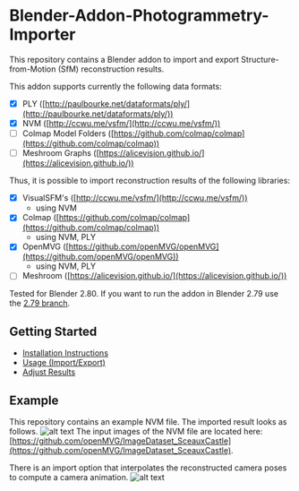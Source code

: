 # Blender-Addon-Photogrammetry-Importer
This repository contains a Blender addon to import and export Structure-from-Motion (SfM) reconstruction results.

This addon supports currently the following data formats: 
- [x] PLY ([http://paulbourke.net/dataformats/ply/](http://paulbourke.net/dataformats/ply/))
- [x] NVM ([http://ccwu.me/vsfm/](http://ccwu.me/vsfm/))
- [ ] Colmap Model Folders ([https://github.com/colmap/colmap](https://github.com/colmap/colmap))
- [ ] Meshroom Graphs ([https://alicevision.github.io/](https://alicevision.github.io/))

Thus, it is possible to import reconstruction results of the following libraries:
- [x] VisualSFM's ([http://ccwu.me/vsfm/](http://ccwu.me/vsfm/))
	* using NVM
- [x] Colmap ([https://github.com/colmap/colmap](https://github.com/colmap/colmap)) 
	* using NVM, PLY
- [x] OpenMVG ([https://github.com/openMVG/openMVG](https://github.com/openMVG/openMVG))
	* using NVM, PLY
- [ ] Meshroom ([https://alicevision.github.io/](https://alicevision.github.io/))

Tested for Blender 2.80. If you want to run the addon in Blender 2.79 use the [2.79 branch](https://github.com/SBCV/Blender-Import-NVM-Addon/tree/blender279).

## Getting Started
- [Installation Instructions](doc/markdown/installation.md)
- [Usage (Import/Export)](doc/markdown/usage.md)
- [Adjust Results](doc/markdown/adjustment.md)

## Example
This repository contains an example NVM file. The imported result looks as follows.
![alt text](https://github.com/SBCV/Blender-Import-NVM-Addon/blob/master/images/import_result.jpg)
The input images of the NVM file are located here: [https://github.com/openMVG/ImageDataset_SceauxCastle](https://github.com/openMVG/ImageDataset_SceauxCastle).

There is an import option that interpolates the reconstructed camera poses to compute a camera animation.
![alt text](https://github.com/SBCV/Blender-Import-NVM-Addon/blob/master/images/camera_animation.gif)



